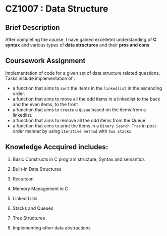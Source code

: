 # CZ1007 : Data Structure

## Brief Description
After completing the course, I have gained excelletnt understanding of **C syntax** and various types of **data structures** and their **pros and cons**.

## Coursework Assignment
Implementation of code for a given set of data structure related questions. Tasks include implementation of : 

- a function that aims to ``sort`` the items in the ``linkedlist`` in the ascending order.
- a function that aims to move all the odd items in a linkedlist to the back and the even items, to the front
- a function that aims to ``create`` a ``Queue`` based on the items from a linkedlist. 
- a function that aims to remove all the odd items from the Queue
- a function that aims to print the items in a ``Binary Search Tree`` in post-order manner by using ``iterative method`` with ``two stacks``

## Knowledge Accquired includes: 

1. Basic Constructs in C program structure, Syntax and semantics

2. Built-in Data Structures

3. Recursion

3. Memory Management in C

4. Linked Lists

5. Stacks and Queues

6. Tree Structures

7. Implementing other data abstractions

